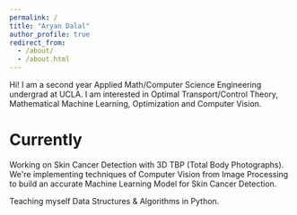 ```yaml
---
permalink: /
title: "Aryan Dalal"
author_profile: true
redirect_from: 
  - /about/
  - /about.html
---
```


Hi! I am a second year Applied Math/Computer Science Engineering undergrad at UCLA. I am interested in Optimal Transport/Control Theory, Mathematical Machine Learning, Optimization and Computer Vision. 

Currently
======
Working on Skin Cancer Detection with 3D TBP (Total Body Photographs). We're implementing techniques of Computer Vision from Image Processing to build an accurate Machine Learning Model for Skin Cancer Detection. 

Teaching myself Data Structures & Algorithms in Python. 


